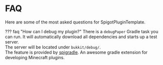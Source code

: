 # FAQ

Here are some of the most asked questions for SpigotPluginTemplate.

??? faq "How can I debug my plugin?"
    There is a `debugPaper` Gradle task you can run. It will automatically download all dependencies and starts up a test server.  
    The server will be located under `bukkit/debug/`.  
    The feature is provided by [spigradle][spigradle]. An awesome gradle extension for developing Minecraft plugins.

[spigradle]: https://github.com/spigradle/spigradle/
